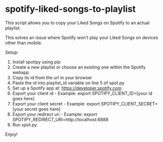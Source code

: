 # spotify-liked-songs-to-playlist
This script allows you to copy your Liked Songs on Spotify to an actual playlist.

This solves an issue where Spotify won't play your Liked Songs on devices other than mobile.

Setup:

1. Install spotipy using pip
2. Create a new playlist or choose an existing one within the Spotify webapp
3. Copy its id from the url in your browser
4. Paste the id into playlist_id variable on line 5 of spot.py
5. Set up a Spotify app at: https://developer.spotify.com
6. Export your client id - Example: export SPOTIPY_CLIENT_ID=[your id goes here]
7. Export your client secret - Example: export SPOTIPY_CLIENT_SECRET=[your secret goes here]
8. Export your redirect uri - Example: export SPOTIPY_REDIRECT_URI=http://localhost:8888
9. Run spot.py

Enjoy!
